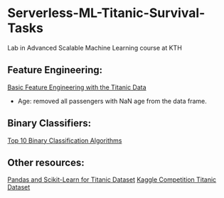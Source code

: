 # Serverless-ML-Titanic-Survival-Tasks
Lab in Advanced Scalable Machine Learning course at KTH

## Feature Engineering:

[Basic Feature Engineering with the Titanic Data](https://triangleinequality.wordpress.com/2013/09/08/basic-feature-engineering-with-the-titanic-data/)

* Age: removed all passengers with NaN age from the data frame.

## Binary Classifiers:

[Top 10 Binary Classification Algorithms](https://towardsdatascience.com/top-10-binary-classification-algorithms-a-beginners-guide-feeacbd7a3e2)

## Other resources:

[Pandas and Scikit-Learn for Titanic Dataset](https://www.ritchieng.com/pandas-scikit-learn/)
[Kaggle Competition Titanic Dataset](https://www.kaggle.com/competitions/titanic/data)
